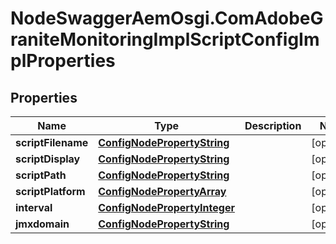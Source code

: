 # NodeSwaggerAemOsgi.ComAdobeGraniteMonitoringImplScriptConfigImplProperties

## Properties

Name | Type | Description | Notes
------------ | ------------- | ------------- | -------------
**scriptFilename** | [**ConfigNodePropertyString**](ConfigNodePropertyString.md) |  | [optional] 
**scriptDisplay** | [**ConfigNodePropertyString**](ConfigNodePropertyString.md) |  | [optional] 
**scriptPath** | [**ConfigNodePropertyString**](ConfigNodePropertyString.md) |  | [optional] 
**scriptPlatform** | [**ConfigNodePropertyArray**](ConfigNodePropertyArray.md) |  | [optional] 
**interval** | [**ConfigNodePropertyInteger**](ConfigNodePropertyInteger.md) |  | [optional] 
**jmxdomain** | [**ConfigNodePropertyString**](ConfigNodePropertyString.md) |  | [optional] 


